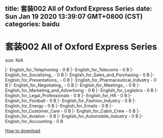 
title: 套装002 All of Oxford Express Series
date: Sun Jan 19 2020 13:39:07 GMT+0800 (CST)    
categories: baidu
---

# 套装002 All of Oxford Express Series
size: N/A
 
 
|- English_for_Telephoning - 0 B
|- English_for_Telecoms - 0 B
|- English_for_Socializing_ - 0 B
|- English_for_Sales_and_Purchasing - 0 B
|- English_for_Presentations_ - 0 B
|- English_for_Pharmaceutical_Industry - 0 B
|- English_for_Negotiating_ - 0 B
|- English_for_Meetings_ - 0 B
|- English_for_Marketing_and_Advertising - 0 B
|- English_for_Logistics - 0 B
|- English_for_Legal_Professionals - 0 B
|- English_for_HR - 0 B
|- English_for_Football - 0 B
|- English_for_Fashion_Industry - 0 B
|- English_for_Energy - 0 B
|- English_for_Emails - 0 B
|- English_for_Customer_Care - 0 B
|- English_for_Cabin_Crew - 0 B
|- English_for_Aviation - 0 B
|- English_for_Automobile_Industry - 0 B
|- English_for_Accounting - 0 B

[How to download](https://bpcam.bemobtrk.com/go/2ceec3aa-1ca2-46d6-b9ff-aaa5c184517c?jno=2931)